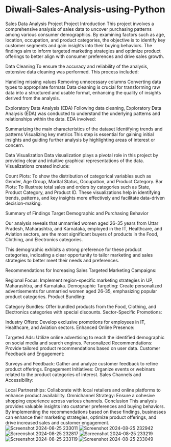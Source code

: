 # Diwali-Sales-Analysis-using-Python

Sales Data Analysis Project
Project Introduction
This project involves a comprehensive analysis of sales data to uncover purchasing patterns among various consumer demographics. By examining factors such as age, location, occupation, and product categories, the objective is to identify key customer segments and gain insights into their buying behaviors. The findings aim to inform targeted marketing strategies and optimize product offerings to better align with consumer preferences and drive sales growth.

Data Cleaning
To ensure the accuracy and reliability of the analysis, extensive data cleaning was performed. This process included:

Handling missing values
Removing unnecessary columns
Converting data types to appropriate formats
Data cleaning is crucial for transforming raw data into a structured and usable format, enhancing the quality of insights derived from the analysis.

Exploratory Data Analysis (EDA)
Following data cleaning, Exploratory Data Analysis (EDA) was conducted to understand the underlying patterns and relationships within the data. EDA involved:

Summarizing the main characteristics of the dataset
Identifying trends and patterns
Visualizing key metrics
This step is essential for gaining initial insights and guiding further analysis by highlighting areas of interest or concern.

Data Visualization
Data visualization plays a pivotal role in this project by providing clear and intuitive graphical representations of the data. Visualizations created include:

Count Plots: To show the distribution of categorical variables such as Gender, Age Group, Marital Status, Occupation, and Product Category.
Bar Plots: To illustrate total sales and orders by categories such as State, Product Category, and Product ID.
These visualizations help in identifying trends, patterns, and key insights more effectively and facilitate data-driven decision-making.

Summary of Findings
Target Demographic and Purchasing Behavior

Our analysis reveals that unmarried women aged 26-35 years from Uttar Pradesh, Maharashtra, and Karnataka, employed in the IT, Healthcare, and Aviation sectors, are the most significant buyers of products in the Food, Clothing, and Electronics categories.

This demographic exhibits a strong preference for these product categories, indicating a clear opportunity to tailor marketing and sales strategies to better meet their needs and preferences.

Recommendations for Increasing Sales
Targeted Marketing Campaigns:

Regional Focus: Implement region-specific marketing strategies in UP, Maharashtra, and Karnataka.
Demographic Targeting: Create personalized advertisements for unmarried women aged 26-35, emphasizing popular product categories.
Product Bundling:

Category Bundles: Offer bundled products from the Food, Clothing, and Electronics categories with special discounts.
Sector-Specific Promotions:

Industry Offers: Develop exclusive promotions for employees in IT, Healthcare, and Aviation sectors.
Enhanced Online Presence:

Targeted Ads: Utilize online advertising to reach the identified demographic on social media and search engines.
Personalized Recommendations: Provide tailored product recommendations based on user data.
Customer Feedback and Engagement:

Surveys and Feedback: Gather and analyze customer feedback to refine product offerings.
Engagement Initiatives: Organize events or webinars related to the product categories of interest.
Sales Channels and Accessibility:

Local Partnerships: Collaborate with local retailers and online platforms to enhance product availability.
Omnichannel Strategy: Ensure a cohesive shopping experience across various channels.
Conclusion
This analysis provides valuable insights into customer preferences and buying behaviors. By implementing the recommendations based on these findings, businesses can enhance their marketing strategies, optimize product offerings, and drive increased sales and customer engagement.![Screenshot 2024-08-25 233011](https://github.com/user-attachments/assets/0fbd2951-9ad6-46a2-abf3-6693aa295516)
![Screenshot 2024-08-25 232942](https://github.com/user-attachments/assets/15ae44df-6293-4f59-a0c8-4fc7974a41a3)
![Screenshot 2024-08-25 232817](https://github.com/user-attachments/assets/c1572f5a-0e06-4f5c-8db8-f57c6261b6fc)
![Screenshot 2024-08-25 233219](https://github.com/user-attachments/assets/edbf9804-63a2-4d94-9830-c69265b12d97)
![Screenshot 2024-08-25 233119](https://github.com/user-attachments/assets/8880742e-fe06-4696-9921-c011e036f450)
![Screenshot 2024-08-25 233049](https://github.com/user-attachments/assets/a089124c-2d7a-4a95-92fd-fee6db7d317b)
